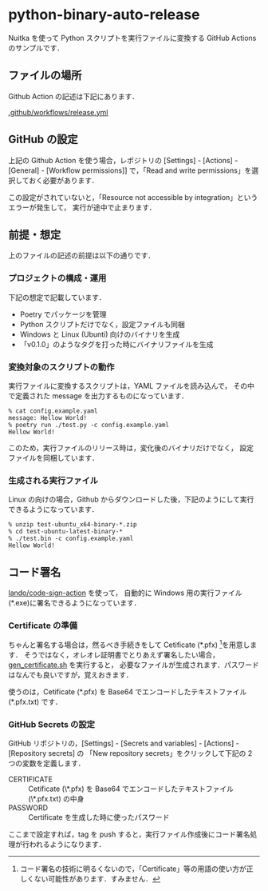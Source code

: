 # python-binary-auto-release

Nuitka を使って Python スクリプトを実行ファイルに変換する GitHub Actions のサンプルです．


## ファイルの場所

Github Action の記述は下記にあります．

[.github/workflows/release.yml](.github/workflows/release.yml)

## GitHub の設定

上記の Github Action を使う場合，レポジトリの [Settings] - [Actions] - [General] - [Workflow permissions]]
で，「Read and write permissions」を選択しておく必要があります．

この設定がされていないと，「Resource not accessible by integration」というエラーが発生して，
実行が途中で止まります．


## 前提・想定

上のファイルの記述の前提は以下の通りです．

### プロジェクトの構成・運用

下記の想定で記載しています．

- Poetry でパッケージを管理
- Python スクリプトだけでなく，設定ファイルも同梱
- Windows と Linux (Ubunti) 向けのバイナリを生成
- 「v0.1.0」のようなタグを打った時にバイナリファイルを生成

### 変換対象のスクリプトの動作

実行ファイルに変換するスクリプトは，YAML ファイルを読み込んで，
その中で定義された message を出力するものになっています．


```
% cat config.example.yaml
message: Hellow World!
% poetry run ./test.py -c config.example.yaml
Hellow World!
```

このため，実行ファイルのリリース時は，変化後のバイナリだけでなく，
設定ファイルを同梱しています．


### 生成される実行ファイル

Linux の向けの場合，Github からダウンロードした後，下記のようにして実行できるようになっています．

```
% unzip test-ubuntu_x64-binary-*.zip
% cd test-ubuntu-latest-binary-*
% ./test.bin -c config.example.yaml
Hellow World!
```

## コード署名

[lando/code-sign-action](https://github.com/lando/code-sign-action) を使って，
自動的に Windows 用の実行ファイル(\*.exe)に署名できるようになっています．

### Certificate の準備

ちゃんと署名する場合は，然るべき手続きをして Cetificate (*.pfx) [^1]を用意します．
そうではなく，オレオレ証明書でとりあえず署名したい場合，[gen_certificate.sh](gen_certificate.sh) を実行すると，
必要なファイルが生成されます．パスワードはなんでも良いですが，覚えおきます．

使うのは，Cetificate (\*.pfx) を Base64 でエンコードしたテキストファイル (\*.pfx.txt) です．

[^1]: コード署名の技術に明るくないので，「Certificate」等の用語の使い方が正しくない可能性があります．すみません．

### GitHub Secrets の設定

GitHub リポジトリの，[Settings] - [Secrets and variables] - [Actions] - [Repository secrets] の
「New repository secrets」をクリックして下記の 2 つの変数を定義します．

<dl>
  <dt>CERTIFICATE</dt>
  <dd>Cetificate (\*.pfx) を Base64 でエンコードしたテキストファイル (\*.pfx.txt) の中身</dd>
  <dt>PASSWORD</dt>
  <dd>Certificate を生成した時に使ったパスワード</dd>
</dl>

ここまで設定すれば，tag を push すると，実行ファイル作成後にコード署名処理が行われるようになります．

